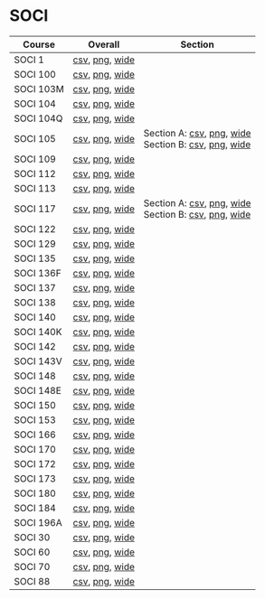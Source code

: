 # SOCI

| Course | Overall | Section |
| ------ | ------- | ------- |
| SOCI 1 | [csv](https://github.com/UCSD-Historical-Enrollment-Data/2025Fall/blob/main/overall/SOCI%201.csv), [png](https://raw.githubusercontent.com/UCSD-Historical-Enrollment-Data/2025Fall/main/plot_overall/SOCI%201.png), [wide](https://raw.githubusercontent.com/UCSD-Historical-Enrollment-Data/2025Fall/main/plot_overall_wide/SOCI%201.png) |  |
| SOCI 100 | [csv](https://github.com/UCSD-Historical-Enrollment-Data/2025Fall/blob/main/overall/SOCI%20100.csv), [png](https://raw.githubusercontent.com/UCSD-Historical-Enrollment-Data/2025Fall/main/plot_overall/SOCI%20100.png), [wide](https://raw.githubusercontent.com/UCSD-Historical-Enrollment-Data/2025Fall/main/plot_overall_wide/SOCI%20100.png) |  |
| SOCI 103M | [csv](https://github.com/UCSD-Historical-Enrollment-Data/2025Fall/blob/main/overall/SOCI%20103M.csv), [png](https://raw.githubusercontent.com/UCSD-Historical-Enrollment-Data/2025Fall/main/plot_overall/SOCI%20103M.png), [wide](https://raw.githubusercontent.com/UCSD-Historical-Enrollment-Data/2025Fall/main/plot_overall_wide/SOCI%20103M.png) |  |
| SOCI 104 | [csv](https://github.com/UCSD-Historical-Enrollment-Data/2025Fall/blob/main/overall/SOCI%20104.csv), [png](https://raw.githubusercontent.com/UCSD-Historical-Enrollment-Data/2025Fall/main/plot_overall/SOCI%20104.png), [wide](https://raw.githubusercontent.com/UCSD-Historical-Enrollment-Data/2025Fall/main/plot_overall_wide/SOCI%20104.png) |  |
| SOCI 104Q | [csv](https://github.com/UCSD-Historical-Enrollment-Data/2025Fall/blob/main/overall/SOCI%20104Q.csv), [png](https://raw.githubusercontent.com/UCSD-Historical-Enrollment-Data/2025Fall/main/plot_overall/SOCI%20104Q.png), [wide](https://raw.githubusercontent.com/UCSD-Historical-Enrollment-Data/2025Fall/main/plot_overall_wide/SOCI%20104Q.png) |  |
| SOCI 105 | [csv](https://github.com/UCSD-Historical-Enrollment-Data/2025Fall/blob/main/overall/SOCI%20105.csv), [png](https://raw.githubusercontent.com/UCSD-Historical-Enrollment-Data/2025Fall/main/plot_overall/SOCI%20105.png), [wide](https://raw.githubusercontent.com/UCSD-Historical-Enrollment-Data/2025Fall/main/plot_overall_wide/SOCI%20105.png) | Section A: [csv](https://github.com/UCSD-Historical-Enrollment-Data/2025Fall/blob/main/section/SOCI%20105_A.csv), [png](https://raw.githubusercontent.com/UCSD-Historical-Enrollment-Data/2025Fall/main/plot_section/SOCI%20105_A.png), [wide](https://raw.githubusercontent.com/UCSD-Historical-Enrollment-Data/2025Fall/main/plot_section_wide/SOCI%20105_A.png)<br>Section B: [csv](https://github.com/UCSD-Historical-Enrollment-Data/2025Fall/blob/main/section/SOCI%20105_B.csv), [png](https://raw.githubusercontent.com/UCSD-Historical-Enrollment-Data/2025Fall/main/plot_section/SOCI%20105_B.png), [wide](https://raw.githubusercontent.com/UCSD-Historical-Enrollment-Data/2025Fall/main/plot_section_wide/SOCI%20105_B.png) |
| SOCI 109 | [csv](https://github.com/UCSD-Historical-Enrollment-Data/2025Fall/blob/main/overall/SOCI%20109.csv), [png](https://raw.githubusercontent.com/UCSD-Historical-Enrollment-Data/2025Fall/main/plot_overall/SOCI%20109.png), [wide](https://raw.githubusercontent.com/UCSD-Historical-Enrollment-Data/2025Fall/main/plot_overall_wide/SOCI%20109.png) |  |
| SOCI 112 | [csv](https://github.com/UCSD-Historical-Enrollment-Data/2025Fall/blob/main/overall/SOCI%20112.csv), [png](https://raw.githubusercontent.com/UCSD-Historical-Enrollment-Data/2025Fall/main/plot_overall/SOCI%20112.png), [wide](https://raw.githubusercontent.com/UCSD-Historical-Enrollment-Data/2025Fall/main/plot_overall_wide/SOCI%20112.png) |  |
| SOCI 113 | [csv](https://github.com/UCSD-Historical-Enrollment-Data/2025Fall/blob/main/overall/SOCI%20113.csv), [png](https://raw.githubusercontent.com/UCSD-Historical-Enrollment-Data/2025Fall/main/plot_overall/SOCI%20113.png), [wide](https://raw.githubusercontent.com/UCSD-Historical-Enrollment-Data/2025Fall/main/plot_overall_wide/SOCI%20113.png) |  |
| SOCI 117 | [csv](https://github.com/UCSD-Historical-Enrollment-Data/2025Fall/blob/main/overall/SOCI%20117.csv), [png](https://raw.githubusercontent.com/UCSD-Historical-Enrollment-Data/2025Fall/main/plot_overall/SOCI%20117.png), [wide](https://raw.githubusercontent.com/UCSD-Historical-Enrollment-Data/2025Fall/main/plot_overall_wide/SOCI%20117.png) | Section A: [csv](https://github.com/UCSD-Historical-Enrollment-Data/2025Fall/blob/main/section/SOCI%20117_A.csv), [png](https://raw.githubusercontent.com/UCSD-Historical-Enrollment-Data/2025Fall/main/plot_section/SOCI%20117_A.png), [wide](https://raw.githubusercontent.com/UCSD-Historical-Enrollment-Data/2025Fall/main/plot_section_wide/SOCI%20117_A.png)<br>Section B: [csv](https://github.com/UCSD-Historical-Enrollment-Data/2025Fall/blob/main/section/SOCI%20117_B.csv), [png](https://raw.githubusercontent.com/UCSD-Historical-Enrollment-Data/2025Fall/main/plot_section/SOCI%20117_B.png), [wide](https://raw.githubusercontent.com/UCSD-Historical-Enrollment-Data/2025Fall/main/plot_section_wide/SOCI%20117_B.png) |
| SOCI 122 | [csv](https://github.com/UCSD-Historical-Enrollment-Data/2025Fall/blob/main/overall/SOCI%20122.csv), [png](https://raw.githubusercontent.com/UCSD-Historical-Enrollment-Data/2025Fall/main/plot_overall/SOCI%20122.png), [wide](https://raw.githubusercontent.com/UCSD-Historical-Enrollment-Data/2025Fall/main/plot_overall_wide/SOCI%20122.png) |  |
| SOCI 129 | [csv](https://github.com/UCSD-Historical-Enrollment-Data/2025Fall/blob/main/overall/SOCI%20129.csv), [png](https://raw.githubusercontent.com/UCSD-Historical-Enrollment-Data/2025Fall/main/plot_overall/SOCI%20129.png), [wide](https://raw.githubusercontent.com/UCSD-Historical-Enrollment-Data/2025Fall/main/plot_overall_wide/SOCI%20129.png) |  |
| SOCI 135 | [csv](https://github.com/UCSD-Historical-Enrollment-Data/2025Fall/blob/main/overall/SOCI%20135.csv), [png](https://raw.githubusercontent.com/UCSD-Historical-Enrollment-Data/2025Fall/main/plot_overall/SOCI%20135.png), [wide](https://raw.githubusercontent.com/UCSD-Historical-Enrollment-Data/2025Fall/main/plot_overall_wide/SOCI%20135.png) |  |
| SOCI 136F | [csv](https://github.com/UCSD-Historical-Enrollment-Data/2025Fall/blob/main/overall/SOCI%20136F.csv), [png](https://raw.githubusercontent.com/UCSD-Historical-Enrollment-Data/2025Fall/main/plot_overall/SOCI%20136F.png), [wide](https://raw.githubusercontent.com/UCSD-Historical-Enrollment-Data/2025Fall/main/plot_overall_wide/SOCI%20136F.png) |  |
| SOCI 137 | [csv](https://github.com/UCSD-Historical-Enrollment-Data/2025Fall/blob/main/overall/SOCI%20137.csv), [png](https://raw.githubusercontent.com/UCSD-Historical-Enrollment-Data/2025Fall/main/plot_overall/SOCI%20137.png), [wide](https://raw.githubusercontent.com/UCSD-Historical-Enrollment-Data/2025Fall/main/plot_overall_wide/SOCI%20137.png) |  |
| SOCI 138 | [csv](https://github.com/UCSD-Historical-Enrollment-Data/2025Fall/blob/main/overall/SOCI%20138.csv), [png](https://raw.githubusercontent.com/UCSD-Historical-Enrollment-Data/2025Fall/main/plot_overall/SOCI%20138.png), [wide](https://raw.githubusercontent.com/UCSD-Historical-Enrollment-Data/2025Fall/main/plot_overall_wide/SOCI%20138.png) |  |
| SOCI 140 | [csv](https://github.com/UCSD-Historical-Enrollment-Data/2025Fall/blob/main/overall/SOCI%20140.csv), [png](https://raw.githubusercontent.com/UCSD-Historical-Enrollment-Data/2025Fall/main/plot_overall/SOCI%20140.png), [wide](https://raw.githubusercontent.com/UCSD-Historical-Enrollment-Data/2025Fall/main/plot_overall_wide/SOCI%20140.png) |  |
| SOCI 140K | [csv](https://github.com/UCSD-Historical-Enrollment-Data/2025Fall/blob/main/overall/SOCI%20140K.csv), [png](https://raw.githubusercontent.com/UCSD-Historical-Enrollment-Data/2025Fall/main/plot_overall/SOCI%20140K.png), [wide](https://raw.githubusercontent.com/UCSD-Historical-Enrollment-Data/2025Fall/main/plot_overall_wide/SOCI%20140K.png) |  |
| SOCI 142 | [csv](https://github.com/UCSD-Historical-Enrollment-Data/2025Fall/blob/main/overall/SOCI%20142.csv), [png](https://raw.githubusercontent.com/UCSD-Historical-Enrollment-Data/2025Fall/main/plot_overall/SOCI%20142.png), [wide](https://raw.githubusercontent.com/UCSD-Historical-Enrollment-Data/2025Fall/main/plot_overall_wide/SOCI%20142.png) |  |
| SOCI 143V | [csv](https://github.com/UCSD-Historical-Enrollment-Data/2025Fall/blob/main/overall/SOCI%20143V.csv), [png](https://raw.githubusercontent.com/UCSD-Historical-Enrollment-Data/2025Fall/main/plot_overall/SOCI%20143V.png), [wide](https://raw.githubusercontent.com/UCSD-Historical-Enrollment-Data/2025Fall/main/plot_overall_wide/SOCI%20143V.png) |  |
| SOCI 148 | [csv](https://github.com/UCSD-Historical-Enrollment-Data/2025Fall/blob/main/overall/SOCI%20148.csv), [png](https://raw.githubusercontent.com/UCSD-Historical-Enrollment-Data/2025Fall/main/plot_overall/SOCI%20148.png), [wide](https://raw.githubusercontent.com/UCSD-Historical-Enrollment-Data/2025Fall/main/plot_overall_wide/SOCI%20148.png) |  |
| SOCI 148E | [csv](https://github.com/UCSD-Historical-Enrollment-Data/2025Fall/blob/main/overall/SOCI%20148E.csv), [png](https://raw.githubusercontent.com/UCSD-Historical-Enrollment-Data/2025Fall/main/plot_overall/SOCI%20148E.png), [wide](https://raw.githubusercontent.com/UCSD-Historical-Enrollment-Data/2025Fall/main/plot_overall_wide/SOCI%20148E.png) |  |
| SOCI 150 | [csv](https://github.com/UCSD-Historical-Enrollment-Data/2025Fall/blob/main/overall/SOCI%20150.csv), [png](https://raw.githubusercontent.com/UCSD-Historical-Enrollment-Data/2025Fall/main/plot_overall/SOCI%20150.png), [wide](https://raw.githubusercontent.com/UCSD-Historical-Enrollment-Data/2025Fall/main/plot_overall_wide/SOCI%20150.png) |  |
| SOCI 153 | [csv](https://github.com/UCSD-Historical-Enrollment-Data/2025Fall/blob/main/overall/SOCI%20153.csv), [png](https://raw.githubusercontent.com/UCSD-Historical-Enrollment-Data/2025Fall/main/plot_overall/SOCI%20153.png), [wide](https://raw.githubusercontent.com/UCSD-Historical-Enrollment-Data/2025Fall/main/plot_overall_wide/SOCI%20153.png) |  |
| SOCI 166 | [csv](https://github.com/UCSD-Historical-Enrollment-Data/2025Fall/blob/main/overall/SOCI%20166.csv), [png](https://raw.githubusercontent.com/UCSD-Historical-Enrollment-Data/2025Fall/main/plot_overall/SOCI%20166.png), [wide](https://raw.githubusercontent.com/UCSD-Historical-Enrollment-Data/2025Fall/main/plot_overall_wide/SOCI%20166.png) |  |
| SOCI 170 | [csv](https://github.com/UCSD-Historical-Enrollment-Data/2025Fall/blob/main/overall/SOCI%20170.csv), [png](https://raw.githubusercontent.com/UCSD-Historical-Enrollment-Data/2025Fall/main/plot_overall/SOCI%20170.png), [wide](https://raw.githubusercontent.com/UCSD-Historical-Enrollment-Data/2025Fall/main/plot_overall_wide/SOCI%20170.png) |  |
| SOCI 172 | [csv](https://github.com/UCSD-Historical-Enrollment-Data/2025Fall/blob/main/overall/SOCI%20172.csv), [png](https://raw.githubusercontent.com/UCSD-Historical-Enrollment-Data/2025Fall/main/plot_overall/SOCI%20172.png), [wide](https://raw.githubusercontent.com/UCSD-Historical-Enrollment-Data/2025Fall/main/plot_overall_wide/SOCI%20172.png) |  |
| SOCI 173 | [csv](https://github.com/UCSD-Historical-Enrollment-Data/2025Fall/blob/main/overall/SOCI%20173.csv), [png](https://raw.githubusercontent.com/UCSD-Historical-Enrollment-Data/2025Fall/main/plot_overall/SOCI%20173.png), [wide](https://raw.githubusercontent.com/UCSD-Historical-Enrollment-Data/2025Fall/main/plot_overall_wide/SOCI%20173.png) |  |
| SOCI 180 | [csv](https://github.com/UCSD-Historical-Enrollment-Data/2025Fall/blob/main/overall/SOCI%20180.csv), [png](https://raw.githubusercontent.com/UCSD-Historical-Enrollment-Data/2025Fall/main/plot_overall/SOCI%20180.png), [wide](https://raw.githubusercontent.com/UCSD-Historical-Enrollment-Data/2025Fall/main/plot_overall_wide/SOCI%20180.png) |  |
| SOCI 184 | [csv](https://github.com/UCSD-Historical-Enrollment-Data/2025Fall/blob/main/overall/SOCI%20184.csv), [png](https://raw.githubusercontent.com/UCSD-Historical-Enrollment-Data/2025Fall/main/plot_overall/SOCI%20184.png), [wide](https://raw.githubusercontent.com/UCSD-Historical-Enrollment-Data/2025Fall/main/plot_overall_wide/SOCI%20184.png) |  |
| SOCI 196A | [csv](https://github.com/UCSD-Historical-Enrollment-Data/2025Fall/blob/main/overall/SOCI%20196A.csv), [png](https://raw.githubusercontent.com/UCSD-Historical-Enrollment-Data/2025Fall/main/plot_overall/SOCI%20196A.png), [wide](https://raw.githubusercontent.com/UCSD-Historical-Enrollment-Data/2025Fall/main/plot_overall_wide/SOCI%20196A.png) |  |
| SOCI 30 | [csv](https://github.com/UCSD-Historical-Enrollment-Data/2025Fall/blob/main/overall/SOCI%2030.csv), [png](https://raw.githubusercontent.com/UCSD-Historical-Enrollment-Data/2025Fall/main/plot_overall/SOCI%2030.png), [wide](https://raw.githubusercontent.com/UCSD-Historical-Enrollment-Data/2025Fall/main/plot_overall_wide/SOCI%2030.png) |  |
| SOCI 60 | [csv](https://github.com/UCSD-Historical-Enrollment-Data/2025Fall/blob/main/overall/SOCI%2060.csv), [png](https://raw.githubusercontent.com/UCSD-Historical-Enrollment-Data/2025Fall/main/plot_overall/SOCI%2060.png), [wide](https://raw.githubusercontent.com/UCSD-Historical-Enrollment-Data/2025Fall/main/plot_overall_wide/SOCI%2060.png) |  |
| SOCI 70 | [csv](https://github.com/UCSD-Historical-Enrollment-Data/2025Fall/blob/main/overall/SOCI%2070.csv), [png](https://raw.githubusercontent.com/UCSD-Historical-Enrollment-Data/2025Fall/main/plot_overall/SOCI%2070.png), [wide](https://raw.githubusercontent.com/UCSD-Historical-Enrollment-Data/2025Fall/main/plot_overall_wide/SOCI%2070.png) |  |
| SOCI 88 | [csv](https://github.com/UCSD-Historical-Enrollment-Data/2025Fall/blob/main/overall/SOCI%2088.csv), [png](https://raw.githubusercontent.com/UCSD-Historical-Enrollment-Data/2025Fall/main/plot_overall/SOCI%2088.png), [wide](https://raw.githubusercontent.com/UCSD-Historical-Enrollment-Data/2025Fall/main/plot_overall_wide/SOCI%2088.png) |  |
